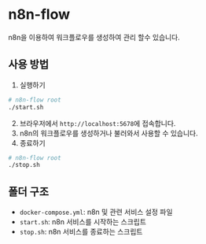 # n8n-flow

n8n을 이용하여 워크플로우를 생성하여 관리 할수 있습니다.

## 사용 방법

1. 실행하기

```bash
# n8n-flow root
./start.sh
```

2. 브라우저에서 `http://localhost:5678`에 접속합니다.
3. n8n의 워크플로우를 생성하거나 불러와서 사용할 수 있습니다.
4. 종료하기

```bash
# n8n-flow root
./stop.sh
```

## 폴더 구조

- `docker-compose.yml`: n8n 및 관련 서비스 설정 파일
- `start.sh`: n8n 서비스를 시작하는 스크립트
- `stop.sh`: n8n 서비스를 종료하는 스크립트
